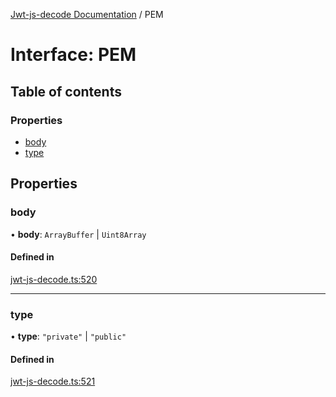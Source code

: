 [Jwt-js-decode Documentation](../README.md) / PEM

# Interface: PEM

## Table of contents

### Properties

- [body](PEM.md#body)
- [type](PEM.md#type)

## Properties

### body

• **body**: `ArrayBuffer` \| `Uint8Array`

#### Defined in

[jwt-js-decode.ts:520](https://github.com/tomitribe/jwt-js-decode/blob/e503e3f/src/jwt-js-decode.ts#L520)

___

### type

• **type**: ``"private"`` \| ``"public"``

#### Defined in

[jwt-js-decode.ts:521](https://github.com/tomitribe/jwt-js-decode/blob/e503e3f/src/jwt-js-decode.ts#L521)
